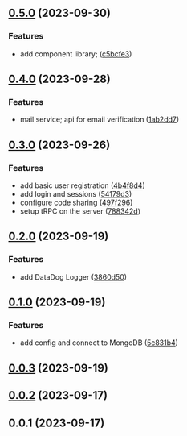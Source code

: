 

## [0.5.0](https://github.com/mcankudis/hometheca/compare/0.4.0...0.5.0) (2023-09-30)


### Features

* add component library; ([c5bcfe3](https://github.com/mcankudis/hometheca/commit/c5bcfe316bcbe9d95cbdfa38de616522a76d8b70))

## [0.4.0](https://github.com/mcankudis/hometheca/compare/0.3.0...0.4.0) (2023-09-28)


### Features

* mail service; api for email verification ([1ab2dd7](https://github.com/mcankudis/hometheca/commit/1ab2dd7aa0c7d7691aa9a30efbdd1911f0daa573))

## [0.3.0](https://github.com/mcankudis/hometheca/compare/0.2.0...0.3.0) (2023-09-26)


### Features

* add basic user registration ([4b4f8d4](https://github.com/mcankudis/hometheca/commit/4b4f8d4e7002fb9ba73db83bf98fb9428e6faa2b))
* add login and sessions ([54179d3](https://github.com/mcankudis/hometheca/commit/54179d3fa2de3c42db5ae32ffcdcf770bf3a5467))
* configure code sharing ([497f296](https://github.com/mcankudis/hometheca/commit/497f296b0dc2b843294397ff924b6c63b13f413d))
* setup tRPC on the server ([788342d](https://github.com/mcankudis/hometheca/commit/788342dbac3f6a29a7547dc6200f8a72ec20083d))

## [0.2.0](https://github.com/mcankudis/hometheca/compare/0.1.0...0.2.0) (2023-09-19)


### Features

* add DataDog Logger ([3860d50](https://github.com/mcankudis/hometheca/commit/3860d50a4b8c45b5fe81ebe7d95a51ec2b26920d))

## [0.1.0](https://github.com/mcankudis/hometheca/compare/0.0.3...0.1.0) (2023-09-19)


### Features

* add config and connect to MongoDB ([5c831b4](https://github.com/mcankudis/hometheca/commit/5c831b4038633aac93d2f30f160f0e25dc839cd4))

## [0.0.3](https://github.com/mcankudis/hometheca/compare/0.0.2...0.0.3) (2023-09-19)

## [0.0.2](https://github.com/mcankudis/hometheca/compare/0.0.1...0.0.2) (2023-09-17)

## 0.0.1 (2023-09-17)